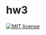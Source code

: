 # hw3

[![MIT license](https://img.shields.io/badge/license-MIT-blue.svg)](https://github.com/tina80lvl/fp-homework/blob/master/hw3/LICENSE)
